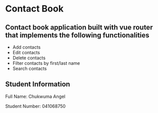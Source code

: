 # Contact Book

## Contact book application built with vue router that implements the following functionalities
- Add contacts
- Edit contacts
- Delete contacts
- Filter contacts by first/last name
- Search contacts

## Student Information

Full Name: Chukwuma Angel

Student Number: 041068750